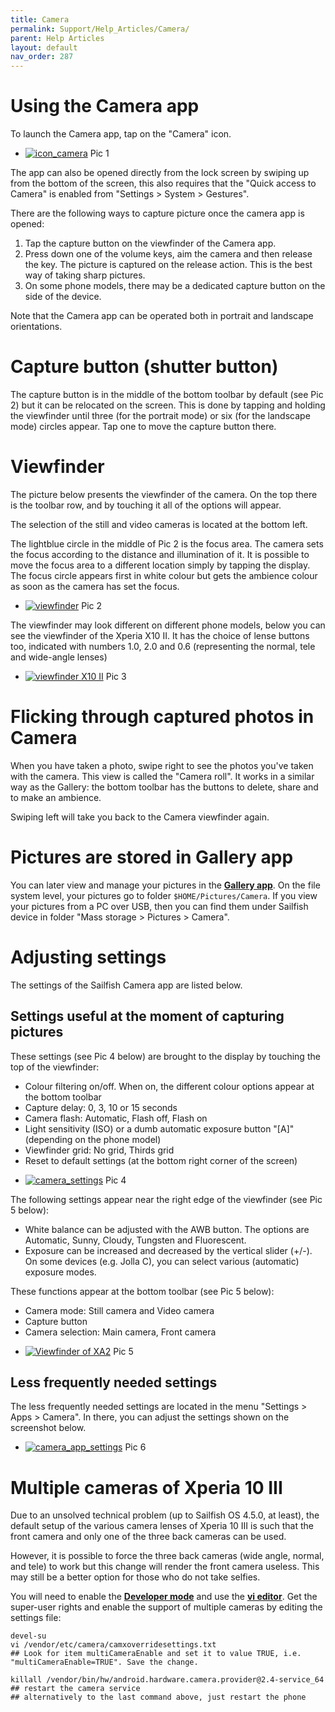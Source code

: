 ```yaml
---
title: Camera
permalink: Support/Help_Articles/Camera/
parent: Help Articles
layout: default
nav_order: 287
---
```


# Using the Camera app

To launch the Camera app, tap on the "Camera" icon.

<div class="flex-images" markdown="1">

* <a href="icon_camera.png" class="narrow-image"><img src="icon_camera.png" alt="icon_camera"></a>
  <span class="md_figcaption">
  Pic 1
  </span>
</div>

The app can also be opened directly from the lock screen by swiping up from the bottom of the screen, this also requires that the "Quick access to Camera" is enabled from "Settings > System > Gestures".

There are the following ways to capture picture once the camera app is opened:

1. Tap the capture button on the viewfinder of the Camera app.
2. Press down one of the volume keys, aim the camera and then release the key. The picture is captured on the release action. This is the best way of taking sharp pictures.
3. On some phone models, there may be a dedicated capture button on the side of the device.

Note that the Camera app can be operated both in portrait and landscape orientations.

# Capture button (shutter button)

The capture button is in the middle of the bottom toolbar by default (see Pic 2) but it can be relocated on the screen. This is done by tapping and holding the viewfinder until three (for the portrait mode) or six (for the landscape mode) circles appear. Tap one to move the capture button there.

# Viewfinder

The picture below presents the viewfinder of the camera. On the top there is the toolbar row, and by touching it all of the options will appear.

The selection of the still and video cameras is located at the bottom left. 

The lightblue circle in the middle of Pic 2 is the focus area. The camera sets the focus according to the distance and illumination of it. It is possible to move the focus area to a different location simply by tapping the display. The focus circle appears first in white colour but gets the ambience colour as soon as the camera has set the focus.

<div class="flex-images" markdown="1">

* <a href="viewfinder.png" class="narrow-image"><img src="viewfinder.png" alt="viewfinder"></a>
  <span class="md_figcaption">
  Pic 2
  </span>
</div>

The viewfinder may look different on different phone models, below you can see the viewfinder of the Xperia X10 II. It has the choice of lense buttons too, indicated with numbers 1.0, 2.0 and 0.6 (representing the normal, tele and wide-angle lenses)

<div class="flex-images" markdown="1">

* <a href="viewfinder02.png" class="narrow-image"><img src="viewfinder02.png" alt="viewfinder X10 II"></a>
  <span class="md_figcaption">
  Pic 3
  </span>
</div>


# Flicking through captured photos in Camera

When you have taken a photo, swipe right to see the photos you've taken with the camera. This view is called the "Camera roll". It works in a similar way as the Gallery: the bottom toolbar has the buttons to delete, share and to make an ambience.

Swiping left will take you back to the Camera viewfinder again.

# Pictures are stored in Gallery app

You can later view and manage your pictures in the **[Gallery app](/Support/Help_Articles/Gallery/)**. On the file system level, your pictures go to folder ```$HOME/Pictures/Camera```. If you view your pictures from a PC over USB, then you can find them under Sailfish device in folder "Mass storage > Pictures > Camera".


# Adjusting settings

The settings of the Sailfish Camera app are listed below. 

## Settings useful at the moment of capturing pictures

These settings (see Pic 4 below) are brought to the display by touching the top of the viewfinder:
* Colour filtering on/off. When on, the different colour options appear at the bottom toolbar
* Capture delay:  0, 3, 10 or 15 seconds
* Camera flash: Automatic, Flash off, Flash on 
* Light sensitivity (ISO) or a dumb automatic exposure button "[A]" (depending on the phone model)
* Viewfinder grid: No grid, Thirds grid
* Reset to default settings (at the bottom right corner of the screen)

<div class="flex-images" markdown="1">

* <a href="camera_settings.png" class="narrow-image"><img src="camera_settings.png" alt="camera_settings"></a>
  <span class="md_figcaption">
  Pic 4
  </span>
</div>

The following settings appear near the right edge of the viewfinder (see Pic 5 below):
* White balance can be adjusted with the AWB button. The options are Automatic, Sunny, Cloudy, Tungsten and Fluorescent.
* Exposure can be increased and decreased by the vertical slider (+/-). On some devices (e.g. Jolla C), you can select various (automatic) exposure modes.

These functions appear at the bottom toolbar (see Pic 5 below):
* Camera mode: Still camera and Video camera
* Capture button
* Camera selection: Main camera, Front camera

<div class="flex-images" markdown="1">

* <a href="viewfinder-XA2.png" class="narrow-image"><img src="viewfinder-XA2.png" alt="Viewfinder of XA2"></a>
  <span class="md_figcaption">
  Pic 5
  </span>
</div>

## Less frequently needed settings

The less frequently needed settings are located in the menu "Settings > Apps > Camera". In there, you can adjust the settings shown on the screenshot below.

<div class="flex-images" markdown="1">

* <a href="camera_app_settings.png" class="narrow-image"><img src="camera_app_settings.png" alt="camera_app_settings"></a>
  <span class="md_figcaption">
  Pic 6
  </span>
</div>

# Multiple cameras of Xperia 10 III

Due to an unsolved technical problem (up to Sailfish OS 4.5.0, at least), the default setup of the various camera lenses of Xperia 10 III is such that the front camera and only one of the three back cameras can be used. 

However, it is possible to force the three back cameras (wide angle, normal, and tele) to work but this change will render the front camera useless. This may still be a better option for those who do not take selfies.

You will need to enable the **[Developer mode](/Support/Help_Articles/Enabling_Developer_Mode/)** and use the **[vi editor](/Support/Help_Articles/Enabling_Developer_Mode/#how-to-use-the-vi-or-nano-text-editors-at-sailfish-terminal)**. 
Get the super-user rights and enable the support of multiple cameras by editing the settings file:
```
devel-su
vi /vendor/etc/camera/camxoverridesettings.txt
## Look for item multiCameraEnable and set it to value TRUE, i.e. "multiCameraEnable=TRUE". Save the change.

killall /vendor/bin/hw/android.hardware.camera.provider@2.4-service_64   ## restart the camera service
## alternatively to the last command above, just restart the phone
```


